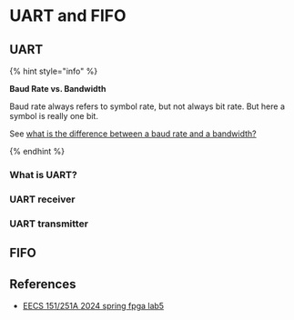 # UART and FIFO

## UART 

{% hint style="info" %}

**Baud Rate vs. Bandwidth**

Baud rate always refers to symbol rate, but not always bit rate. But here a
 symbol is really one bit.

See [what is the difference between a baud rate and a bandwidth?](https://www.quora.com/What-is-the-difference-between-a-baud-rate-and-a-bandwidth)

{% endhint %}

### What is UART?

### UART receiver

### UART transmitter

## FIFO

## References

* [EECS 151/251A 2024 spring fpga lab5](https://github.com/EECS150/fpga_labs_sp24/tree/main/lab5)
